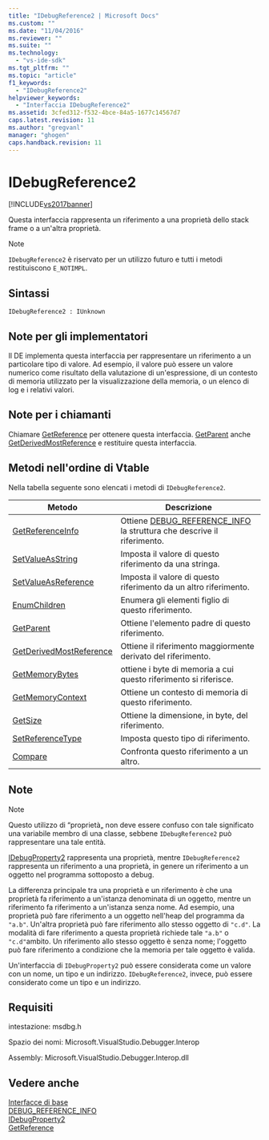 ```yaml
---
title: "IDebugReference2 | Microsoft Docs"
ms.custom: ""
ms.date: "11/04/2016"
ms.reviewer: ""
ms.suite: ""
ms.technology: 
  - "vs-ide-sdk"
ms.tgt_pltfrm: ""
ms.topic: "article"
f1_keywords: 
  - "IDebugReference2"
helpviewer_keywords: 
  - "Interfaccia IDebugReference2"
ms.assetid: 3cfed312-f532-4bce-84a5-1677c14567d7
caps.latest.revision: 11
ms.author: "gregvanl"
manager: "ghogen"
caps.handback.revision: 11
---
```

# IDebugReference2
[!INCLUDE[vs2017banner](../../../code-quality/includes/vs2017banner.md)]

Questa interfaccia rappresenta un riferimento a una proprietà dello stack frame o a un'altra proprietà.  
  
> [!NOTE]
>  `IDebugReference2` è riservato per un utilizzo futuro e tutti i metodi restituiscono `E_NOTIMPL`.  
  
## Sintassi  
  
```  
IDebugReference2 : IUnknown  
```  
  
## Note per gli implementatori  
 Il DE implementa questa interfaccia per rappresentare un riferimento a un particolare tipo di valore.  Ad esempio, il valore può essere un valore numerico come risultato della valutazione di un'espressione, di un contesto di memoria utilizzato per la visualizzazione della memoria, o un elenco di log e i relativi valori.  
  
## Note per i chiamanti  
 Chiamare [GetReference](../../../extensibility/debugger/reference/idebugproperty2-getreference.md) per ottenere questa interfaccia.  [GetParent](../../../extensibility/debugger/reference/idebugreference2-getparent.md) anche [GetDerivedMostReference](../Topic/IDebugReference2::GetDerivedMostReference.md) e restituire questa interfaccia.  
  
## Metodi nell'ordine di Vtable  
 Nella tabella seguente sono elencati i metodi di `IDebugReference2`.  
  
|Metodo|Descrizione|  
|------------|-----------------|  
|[GetReferenceInfo](../../../extensibility/debugger/reference/idebugreference2-getreferenceinfo.md)|Ottiene [DEBUG\_REFERENCE\_INFO](../../../extensibility/debugger/reference/debug-reference-info.md) la struttura che descrive il riferimento.|  
|[SetValueAsString](../../../extensibility/debugger/reference/idebugreference2-setvalueasstring.md)|Imposta il valore di questo riferimento da una stringa.|  
|[SetValueAsReference](../Topic/IDebugReference2::SetValueAsReference.md)|Imposta il valore di questo riferimento da un altro riferimento.|  
|[EnumChildren](../Topic/IDebugReference2::EnumChildren.md)|Enumera gli elementi figlio di questo riferimento.|  
|[GetParent](../../../extensibility/debugger/reference/idebugreference2-getparent.md)|Ottiene l'elemento padre di questo riferimento.|  
|[GetDerivedMostReference](../Topic/IDebugReference2::GetDerivedMostReference.md)|Ottiene il riferimento maggiormente derivato del riferimento.|  
|[GetMemoryBytes](../../../extensibility/debugger/reference/idebugreference2-getmemorybytes.md)|ottiene i byte di memoria a cui questo riferimento si riferisce.|  
|[GetMemoryContext](../../../extensibility/debugger/reference/idebugreference2-getmemorycontext.md)|Ottiene un contesto di memoria di questo riferimento.|  
|[GetSize](../../../extensibility/debugger/reference/idebugreference2-getsize.md)|Ottiene la dimensione, in byte, del riferimento.|  
|[SetReferenceType](../Topic/IDebugReference2::SetReferenceType.md)|Imposta questo tipo di riferimento.|  
|[Compare](../../../extensibility/debugger/reference/idebugreference2-compare.md)|Confronta questo riferimento a un altro.|  
  
## Note  
  
> [!NOTE]
>  Questo utilizzo di “proprietà„ non deve essere confuso con tale significato una variabile membro di una classe, sebbene `IDebugReference2` può rappresentare una tale entità.  
  
 [IDebugProperty2](../../../extensibility/debugger/reference/idebugproperty2.md) rappresenta una proprietà, mentre `IDebugReference2` rappresenta un riferimento a una proprietà, in genere un riferimento a un oggetto nel programma sottoposto a debug.  
  
 La differenza principale tra una proprietà e un riferimento è che una proprietà fa riferimento a un'istanza denominata di un oggetto, mentre un riferimento fa riferimento a un'istanza senza nome.  Ad esempio, una proprietà può fare riferimento a un oggetto nell'heap del programma da `"a.b"`.  Un'altra proprietà può fare riferimento allo stesso oggetto di `"c.d"`.  La modalità di fare riferimento a questa proprietà richiede tale `"a.b"` o `"c.d"`ambito.  Un riferimento allo stesso oggetto è senza nome; l'oggetto può fare riferimento a condizione che la memoria per tale oggetto è valida.  
  
 Un'interfaccia di `IDebugProperty2` può essere considerata come un valore con un nome, un tipo e un indirizzo.  `IDebugReference2`, invece, può essere considerato come un tipo e un indirizzo.  
  
## Requisiti  
 intestazione: msdbg.h  
  
 Spazio dei nomi: Microsoft.VisualStudio.Debugger.Interop  
  
 Assembly: Microsoft.VisualStudio.Debugger.Interop.dll  
  
## Vedere anche  
 [Interfacce di base](../../../extensibility/debugger/reference/core-interfaces.md)   
 [DEBUG\_REFERENCE\_INFO](../../../extensibility/debugger/reference/debug-reference-info.md)   
 [IDebugProperty2](../../../extensibility/debugger/reference/idebugproperty2.md)   
 [GetReference](../../../extensibility/debugger/reference/idebugproperty2-getreference.md)